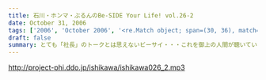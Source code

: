 ```yaml
---
title: 石川・ホンマ・ぶるんのBe-SIDE Your Life! vol.26-2
date: October 31, 2006
tags: ['2006', 'October 2006', '<re.Match object; span=(30, 36), match='vol.26'>']
draft: false
summary: とても「社長」のトークとは思えないビーサイ・・・これを御上の人間が聴いていないことを願うばかりですな。そんなビーサイ初の「公開」イベントが早稲田祭にどっぷりおんぶにだっこで開催されます。今週末の三連休まんなかもっこり土曜日ですからね！正直、このギョーカイの人間のカタスミで生きている我々．．．なんだかかんだ言って「観客動員」だけは気になるばかりなんです！！！是非、冷やかしに来てもらいたいので、今週末は高田馬場でビーサイと握手だぜぇ〜〜〜11月4日ですぞ。ページ左のお知らせもチェックだ！中高生はもちろん、イイオトナも参加可能、出入り自由なのが大学の学園祭のいいところだから、学校見物がてら来てみたら！？NAMAE
---
```


http://project-phi.ddo.jp/ishikawa/ishikawa026_2.mp3
